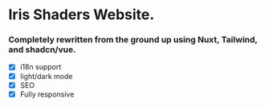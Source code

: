 # Iris Shaders Website.

### Completely rewritten from the ground up using Nuxt, Tailwind, and shadcn/vue.

- [x] i18n support
- [x] light/dark mode
- [x] SEO
- [x] Fully responsive
